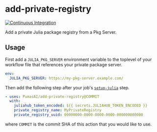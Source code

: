 # add-private-registry

[![Continuous Integration](https://github.com/PumasAI/add-private-registry/actions/workflows/ci.yml/badge.svg "Continuous Integration")](https://github.com/PumasAI/add-private-registry/actions/workflows/ci.yml)

Add a private Julia package registry from a Pkg Server.

## Usage

First add a `JULIA_PKG_SERVER` environment variable to the toplevel of your workflow file that references your private package server.

```yml
env:
  JULIA_PKG_SERVER: https://my-pkg-server.example.com/
```

Then add the following step after your job's [`setup-julia`](https://github.com/julia-actions/setup-julia) step.

```yml
- uses: PumasAI/add-private-registry@COMMIT
  with:
    juliahub_token_encoded: ${{ secrets.JULIAHUB_TOKEN_ENCODED }}
    private_registry_name: MyPrivateRegistry
    private_registry_uuid: 00000000-0000-0000-0000-000000000000
```

where `COMMIT` is the commit SHA of this action that you would like to use.
